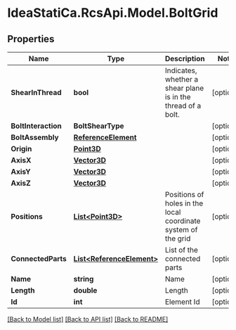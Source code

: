 # IdeaStatiCa.RcsApi.Model.BoltGrid

## Properties

Name | Type | Description | Notes
------------ | ------------- | ------------- | -------------
**ShearInThread** | **bool** | Indicates, whether a shear plane is in the thread of a bolt. | [optional] 
**BoltInteraction** | **BoltShearType** |  | [optional] 
**BoltAssembly** | [**ReferenceElement**](ReferenceElement.md) |  | [optional] 
**Origin** | [**Point3D**](Point3D.md) |  | [optional] 
**AxisX** | [**Vector3D**](Vector3D.md) |  | [optional] 
**AxisY** | [**Vector3D**](Vector3D.md) |  | [optional] 
**AxisZ** | [**Vector3D**](Vector3D.md) |  | [optional] 
**Positions** | [**List&lt;Point3D&gt;**](Point3D.md) | Positions of holes in the local coordinate system of the grid | [optional] 
**ConnectedParts** | [**List&lt;ReferenceElement&gt;**](ReferenceElement.md) | List of the connected parts | [optional] 
**Name** | **string** | Name | [optional] 
**Length** | **double** | Length | [optional] 
**Id** | **int** | Element Id | [optional] 

[[Back to Model list]](../README.md#documentation-for-models) [[Back to API list]](../README.md#documentation-for-api-endpoints) [[Back to README]](../README.md)

